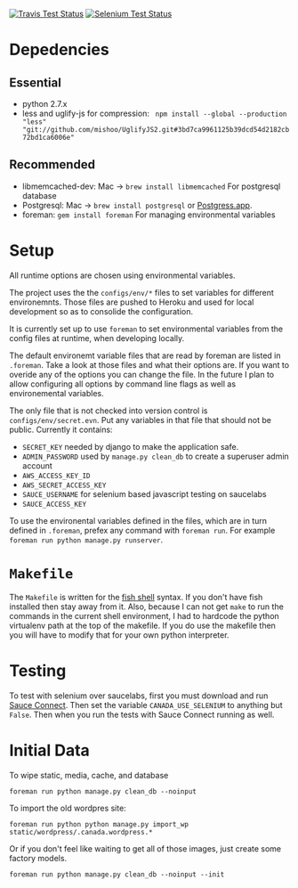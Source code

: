 [![Travis Test Status](https://next.travis-ci.org/saulshanabrook/django-canadanewyork.png?branch=production)](https://next.travis-ci.org/saulshanabrook/django-canadanewyork)
[![Selenium Test Status](https://saucelabs.com/buildstatus/canada)](https://saucelabs.com/u/canada)

# Depedencies
## Essential
* python 2.7.x
* less and uglify-js for compression: ` npm install --global --production "less" "git://github.com/mishoo/UglifyJS2.git#3bd7ca9961125b39dcd54d2182cb72bd1ca6006e"`

## Recommended
* libmemcached-dev: Mac -> `brew install libmemcached`
  For postgresql database
* Postgresql: Mac -> `brew install postgresql` or [Postgress.app](http://postgresapp.com/).
* foreman: `gem install foreman`
  For managing environmental variables

# Setup
All runtime options are chosen using environmental variables.

The project uses the the `configs/env/*` files to set variables for different
environemnts. Those files are pushed to Heroku and used for local development
so as to consolide the configuration.

It is currently set up to use `foreman` to set environmental variables
from the config files at runtime, when developing locally.

The default environemt variable files that are read by foreman are listed in
`.foreman`. Take a look at those files and what their options are. If you want
to overide any of the options you can change the file. In the future I plan
to allow configuring all options by command line flags as well as
environemental variables.

The only file that is not checked into version control is
`configs/env/secret.evn`. Put any variables in that file that should not be
public. Currently it contains:
* `SECRET_KEY` needed by django to make the application safe.
* `ADMIN_PASSWORD` used by `manage.py clean_db` to create a superuser admin account
* `AWS_ACCESS_KEY_ID`
* `AWS_SECRET_ACCESS_KEY`
* `SAUCE_USERNAME` for selenium based javascript testing on saucelabs
* `SAUCE_ACCESS_KEY`

To use the environental variables defined in the files, which are in turn
defined in `.foreman`, prefex any command with `foreman run`. For example
`foreman run python manage.py runserver`.

# `Makefile`
The `Makefile` is written for the
[fish shell](https://github.com/fish-shell/fish-shell) syntax. If you don't
have fish installed then stay away from it. Also, because I can not get `make`
to run the commands in the current shell environment, I had to hardcode the
python virtualenv path at the top of the makefile. If you do use the makefile
then you will have to modify that for your own python interpreter.

# Testing
To test with selenium over saucelabs, first you must download and run
[Sauce Connect](https://saucelabs.com/docs/connect). Then set the variable
`CANADA_USE_SELENIUM` to anything but `False`. Then when you run the tests
with Sauce Connect running as well.

# Initial Data

To wipe static, media, cache, and database
```
foreman run python manage.py clean_db --noinput
```

To import the old wordpres site:
```
foreman run python python manage.py import_wp static/wordpress/.canada.wordpress.*
```

Or if you don't feel like waiting to get all of those images, just
create some factory models.
```
foreman run python manage.py clean_db --noinput --init
```
